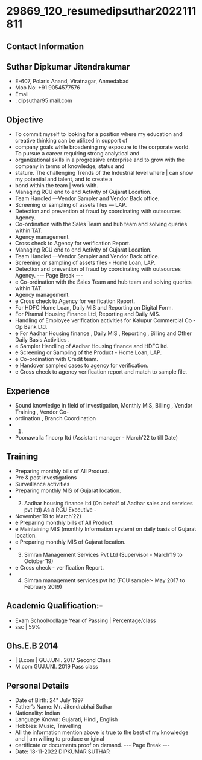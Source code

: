 # 29869_120_resumedipsuthar2022111811

## Contact Information



## Suthar Dipkumar Jitendrakumar

* E-607, Polaris Anand, Viratnagar, Anmedabad
* Mob No: +91 9054577576
* Email
* : dipsuthar95 mail.com


## Objective

* To commit myself to looking for a position where my education and creative thinking can be utilized in support of
* company goals while broadening my exposure to the corporate world. To pursue a career requiring strong analytical and
* organizational skills in a progressive enterprise and to grow with the company in terms of knowledge, status and
* stature. The challenging Trends of the Industrial level where | can show my potential and talent, and to create a
* bond within the team | work with.
* Managing RCU end to end Activity of Gujarat Location.
* Team Handled —Vendor Sampler and Vendor Back office.
* Screening or sampling of assets files — LAP.
* Detection and prevention of fraud by coordinating with outsources Agency.
* Co-ordination with the Sales Team and hub team and solving queries within TAT.
* Agency management.
* Cross check to Agency for verification Report.
* Managing RCU end to end Activity of Gujarat Location.
* Team Handled —Vendor Sampler and Vendor Back office.
* Screening or sampling of assets files - Home Loan, LAP.
* Detection and prevention of fraud by coordinating with outsources Agency.
--- Page Break ---
* e Co-ordination with the Sales Team and hub team and solving queries within TAT.
* Agency management.
* e Cross check to Agency for verification Report.
* For HDFC Home Loan, Daily MIS and Reporting on Digital Form.
* For Piramal Housing Finance Ltd, Reporting and Daily MIS.
* Handling of Employee verification activities for Kalupur Commercial Co -Op Bank Ltd.
* e For Aadhar Housing finance , Daily MIS , Reporting , Billing and Other Daily Basis Activities .
* e Sampler Handling of Aadhar Housing finance and HDFC ltd.
* e Screening or Sampling of the Product - Home Loan, LAP.
* e Co-ordination with Credit team.
* e Handover sampled cases to agency for verification.
* e Cross check to agency verification report and match to sample file.


## Experience

* Sound knowledge in field of investigation, Monthly MIS, Billing , Vendor Training , Vendor Co-
* ordination , Branch Coordination
* 1.
* Poonawalla fincorp Itd (Assistant manager - March’22 to till Date)


## Training

* Preparing monthly bills of All Product.
* Pre & post investigations
* Surveillance activities
* Preparing monthly MIS of Gujarat location.
* 2. Aadhar housing finance Itd (On behalf of Aadhar sales and services pvt Itd) As a RCU Executive -
* November’19 to March’22)
* e Preparing monthly bills of All Product.
* e Maintaining MIS (monthly Information system) on daily basis of Gujarat location.
* e Preparing monthly MIS of Gujarat location.
* 3. Simran Management Services Pvt Ltd (Supervisor - March’19 to October’19)
* e Cross check - verification Report.
* 4. Simran management services pvt Itd (FCU sampler- May 2017 to February 2019)


## Academic Qualification:-

* Exam School/collage Year of Passing | Percentage/class
* ssc | 59%


## Ghs.E.B 2014

* | B.com | GUJ.UNI. 2017 Second Class
* M.com GUJ.UNI. 2019 Pass class


## Personal Details

* Date of Birth: 24" July 1997
* Father’s Name: Mr. Jitendrabhai Suthar
* Nationality: Indian
* Language Known: Gujarati, Hindi, English
* Hobbies: Music, Travelling
* All the information mention above is true to the best of my knowledge and | am willing to produce or iginal
* certificate or documents proof on demand.
--- Page Break ---
* Date: 18-11-2022 DIPKUMAR SUTHAR

